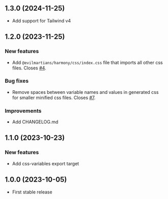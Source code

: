 ## 1.3.0 (2024-11-25)

- Add support for Tailwind v4

## 1.2.0 (2023-11-25)

### New features

- Add `@evilmartians/harmony/css/index.css` file that imports all other css files. Closes [#4](https://github.com/evilmartians/harmony/issues/4).

### Bug fixes

- Remove spaces between variable names and values in generated css for smaller minified css files. Closes [#7](https://github.com/evilmartians/harmony/issues/7).

### Improvements

- Add CHANGELOG.md

## 1.1.0 (2023-10-23)

### New features

- Add css-variables export target

## 1.0.0 (2023-10-05)

* First stable release
